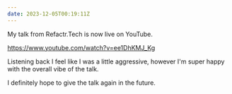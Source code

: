 ```yaml
---
date: 2023-12-05T00:19:11Z
---
```


My talk from Refactr.Tech is now live on YouTube.

https://www.youtube.com/watch?v=ee1DhKMJ_Kg

Listening back I feel like I was a little aggressive, however I'm super happy with the overall vibe of the talk.

I definitely hope to give the talk again in the future.




